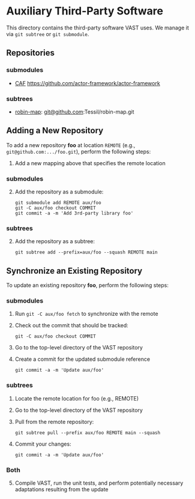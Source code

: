 Auxiliary Third-Party Software
==============================

This directory contains the third-party software VAST uses. We manage it via
`git subtree` or `git submodule`.

Repositories
------------

### submodules
- [CAF](https://github.com/actor-framework/actor-framework) https://github.com/actor-framework/actor-framework

### subtrees
- [robin-map](https://github.com/Tessil/robin-map/): git@github.com:Tessil/robin-map.git

Adding a New Repository
-----------------------

To add a new repository **foo** at location `REMOTE` (e.g.,
`git@github.com:.../foo.git`), perform the following steps:

1. Add a new mapping above that specifies the remote location

### submodules
2. Add the repository as a submodule:

       git submodule add REMOTE aux/foo
       git -C aux/foo checkout COMMIT
       git commit -a -m 'Add 3rd-party library foo'

### subtrees
2. Add the repository as a subtree:

       git subtree add --prefix=aux/foo --squash REMOTE main

Synchronize an Existing Repository
----------------------------------

To update an existing repository **foo**, perform the following steps:

### submodules
1. Run `git -C aux/foo fetch` to synchronize with the remote
2. Check out the commit that should be tracked:

       git -C aux/foo checkout COMMIT

3. Go to the top-level directory of the VAST repository
4. Create a commit for the updated submodule reference

       git commit -a -m 'Update aux/foo'

### subtrees
1. Locate the remote location for foo (e.g., REMOTE)
2. Go to the top-level directory of the VAST repository
3. Pull from the remote repository:

       git subtree pull --prefix aux/foo REMOTE main --squash

4. Commit your changes:

       git commit -a -m 'Update aux/foo'

### Both

5. Compile VAST, run the unit tests, and perform potentially necessary
   adaptations resulting from the update
